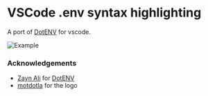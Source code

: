 # VSCode .env syntax highlighting

A port of [DotENV](https://github.com/zaynali53/DotENV) for vscode.

![Example](https://github.com/mikestead/vscode-dotenv/raw/master/images/screenshot.png)

### Acknowledgements

- [Zayn Ali](https://github.com/zaynali53) for [DotENV](https://github.com/zaynali53/DotENV)
- [motdotla](https://github.com/motdotla/dotenv) for the logo
